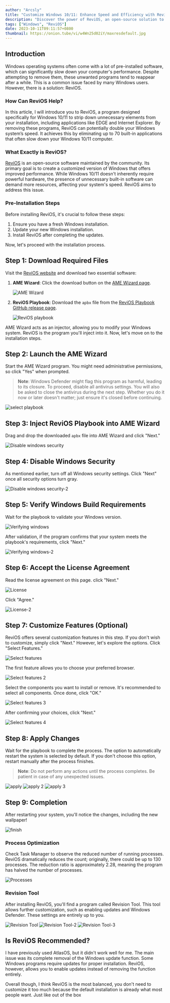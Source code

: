 ```yaml
---
author: "Arcsly"
title: "Customize Windows 10/11: Enhance Speed and Efficiency with ReviOS"
description: "Discover the power of ReviOS, an open-source solution to streamline your Windows 10/11 experience. Say goodbye to unnecessary bloatware and become a more efficient system."
tags: ["Windows", "ReviOS"]
date: 2023-10-11T09:11:57+0800
thumbnail: https://onion.tube/vi/w4Wn25d02iY/maxresdefault.jpg
---
```


## Introduction

Windows operating systems often come with a lot of pre-installed software, which can significantly slow down your computer's performance. Despite attempting to remove them, these unwanted programs tend to reappear after a while. This is a common issue faced by many Windows users. However, there is a solution: ReviOS.

### How Can ReviOS Help?

In this article, I will introduce you to ReviOS, a program designed specifically for Windows 10/11 to strip down unnecessary elements from your installation, including applications like EDGE and Internet Explorer. By removing these programs, ReviOS can potentially double your Windows system’s speed. It achieves this by eliminating up to 70 built-in applications that often slow down your Windows 10/11 computer.

### What Exactly is ReviOS?

[ReviOS](https://revi.cc/) is an open-source software maintained by the community. Its primary goal is to create a customized version of Windows that offers improved performance. While Windows 10/11 doesn't inherently require powerful hardware, the presence of unnecessary built-in software can demand more resources, affecting your system's speed. ReviOS aims to address this issue.

### Pre-Installation Steps

Before installing ReviOS, it's crucial to follow these steps:

1. Ensure you have a fresh Windows installation.
2. Update your new Windows installation.
3. Install ReviOS after completing the updates.

Now, let's proceed with the installation process.

## Step 1: Download Required Files

Visit the [ReviOS website](https://revi.cc/revios/download) and download two essential software:

1. **AME Wizard**: Click the download button on the [AME Wizard page](https://ameliorated.io/).
   
   ![AME Wizard](/blog/win/custom/windows-revios/AME%20Wizard.png)

2. **ReviOS Playbook**: Download the `apbx` file from the [ReviOS Playbook GitHub release page](https://github.com/meetrevision/playbook/releases).
   
   ![ReviOS playbook](/blog/win/custom/windows-revios/ReviOS-playbook.png)

AME Wizard acts as an injector, allowing you to modify your Windows system. ReviOS is the program you'll inject into it. Now, let's move on to the installation steps.

## Step 2: Launch the AME Wizard

Start the AME Wizard program. You might need administrative permissions, so click "Yes" when prompted.

> **Note**: Windows Defender might flag this program as harmful, leading to its closure. To proceed, disable all antivirus settings. You will also be asked to close the antivirus during the next step. Whether you do it now or later doesn't matter; just ensure it's closed before continuing.

   ![select playbook](/blog/win/custom/windows-revios/Select-playbook.png)

## Step 3: Inject ReviOS Playbook into AME Wizard

Drag and drop the downloaded `apbx` file into AME Wizard and click "Next."

   ![Disable windows security](/blog/win/custom/windows-revios/Disable-windows-security.png)

## Step 4: Disable Windows Security

As mentioned earlier, turn off all Windows security settings. Click "Next" once all security options turn gray.

   ![Disable windows security-2](/blog/win/custom/windows-revios/Disable-windows-security-2.png)

## Step 5: Verify Windows Build Requirements

Wait for the playbook to validate your Windows version.

   ![Verifying windows](/blog/win/custom/windows-revios/verifying.png)

After validation, if the program confirms that your system meets the playbook's requirements, click "Next."

   ![Verifying windows-2](/blog/win/custom/windows-revios/verifying-2.png)

## Step 6: Accept the License Agreement

Read the license agreement on this page. click "Next."

   ![License](/blog/win/custom/windows-revios/License.png)

Click "Agree."

   ![License-2](/blog/win/custom/windows-revios/License-2.png)

## Step 7: Customize Features (Optional)

ReviOS offers several customization features in this step. If you don't wish to customize, simply click "Next." However, let's explore the options. Click "Select Features."

   ![Select features](/blog/win/custom/windows-revios/Select-features.png)

The first feature allows you to choose your preferred browser.

   ![Select features 2](/blog/win/custom/windows-revios/Select-features-2.png)

Select the components you want to install or remove. It's recommended to select all components. Once done, click "OK."

   ![Select features 3](/blog/win/custom/windows-revios/Select-features-3.png)

After confirming your choices, click "Next."

   ![Select features 4](/blog/win/custom/windows-revios/Select-features-4.png)

## Step 8: Apply Changes

Wait for the playbook to complete the process. The option to automatically restart the system is selected by default. If you don't choose this option, restart manually after the process finishes.

> **Note**: Do not perform any actions until the process completes. Be patient in case of any unexpected issues.

   ![apply](/blog/win/custom/windows-revios/apply.png)
   ![apply 2](/blog/win/custom/windows-revios/apply-2.png)
   ![apply 3](/blog/win/custom/windows-revios/apply-3.png)

## Step 9: Completion

After restarting your system, you'll notice the changes, including the new wallpaper!

   ![finish](/blog/win/custom/windows-revios/finish.png)

### Process Optimization

Check Task Manager to observe the reduced number of running processes. ReviOS dramatically reduces the count; originally, there could be up to 130 processes. The reduction ratio is approximately 2.28, meaning the program has halved the number of processes.

   ![Processes](/blog/win/custom/windows-revios/Processes.png)

### Revision Tool

After installing ReviOS, you'll find a program called Revision Tool. This tool allows further customization, such as enabling updates and Windows Defender. These settings are entirely up to you.

   ![Revision Tool](/blog/win/custom/windows-revios/Revision%20Tool.png)
   ![Revision Tool-2](/blog/win/custom/windows-revios/Revision%20Tool-2.png)
   ![Revision Tool-3](/blog/win/custom/windows-revios/Revision%20Tool-3.png)

## Is ReviOS Recommended?

I have previously used AtlasOS, but it didn't work well for me. The main issue was its complete removal of the Windows update function. Some Windows programs require updates for proper installation. ReviOS, however, allows you to enable updates instead of removing the function entirely.

Overall though, I think ReviOS is the most balanced, you don't need to customize it too much because the default installation is already what most people want. Just like out of the box